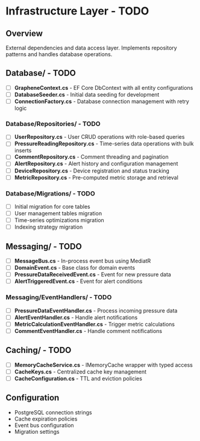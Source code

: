 # Infrastructure Layer - TODO

## Overview
External dependencies and data access layer. Implements repository patterns and handles database operations.

## Database/ - TODO
- [ ] **GrapheneContext.cs** - EF Core DbContext with all entity configurations
- [ ] **DatabaseSeeder.cs** - Initial data seeding for development
- [ ] **ConnectionFactory.cs** - Database connection management with retry logic

### Database/Repositories/ - TODO
- [ ] **UserRepository.cs** - User CRUD operations with role-based queries
- [ ] **PressureReadingRepository.cs** - Time-series data operations with bulk inserts
- [ ] **CommentRepository.cs** - Comment threading and pagination
- [ ] **AlertRepository.cs** - Alert history and configuration management
- [ ] **DeviceRepository.cs** - Device registration and status tracking
- [ ] **MetricRepository.cs** - Pre-computed metric storage and retrieval

### Database/Migrations/ - TODO
- [ ] Initial migration for core tables
- [ ] User management tables migration
- [ ] Time-series optimizations migration
- [ ] Indexing strategy migration

## Messaging/ - TODO
- [ ] **MessageBus.cs** - In-process event bus using MediatR
- [ ] **DomainEvent.cs** - Base class for domain events
- [ ] **PressureDataReceivedEvent.cs** - Event for new pressure data
- [ ] **AlertTriggeredEvent.cs** - Event for alert conditions

### Messaging/EventHandlers/ - TODO
- [ ] **PressureDataEventHandler.cs** - Process incoming pressure data
- [ ] **AlertEventHandler.cs** - Handle alert notifications
- [ ] **MetricCalculationEventHandler.cs** - Trigger metric calculations
- [ ] **CommentEventHandler.cs** - Handle comment notifications

## Caching/ - TODO
- [ ] **MemoryCacheService.cs** - IMemoryCache wrapper with typed access
- [ ] **CacheKeys.cs** - Centralized cache key management
- [ ] **CacheConfiguration.cs** - TTL and eviction policies

## Configuration
- PostgreSQL connection strings
- Cache expiration policies
- Event bus configuration
- Migration settings